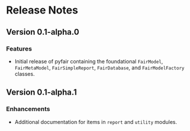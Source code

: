 # Release Notes

## Version 0.1-alpha.0

### Features

* Initial release of pyfair containing the foundational `FairModel`, `FairMetaModel`, `FairSimpleReport`, `FairDatabase`, and `FairModelFactory` classes.

## Version 0.1-alpha.1

### Enhancements

* Additional documentation for items in `report` and `utility` modules.
 
